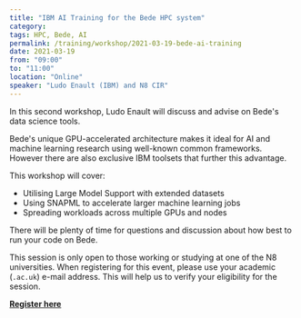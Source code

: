 ```yaml
---
title: "IBM AI Training for the Bede HPC system"
category:
tags: HPC, Bede, AI
permalink: /training/workshop/2021-03-19-bede-ai-training
date: 2021-03-19
from: "09:00"
to: "11:00"
location: "Online"
speaker: "Ludo Enault (IBM) and N8 CIR"
---
```


In this second workshop, Ludo Enault will discuss and advise on Bede's data science tools.

Bede's unique GPU-accelerated architecture makes it ideal for AI and machine learning research using well-known common frameworks.
However there are also exclusive IBM toolsets that further this advantage.

This workshop will cover:

  * Utilising Large Model Support with extended datasets
  * Using SNAPML to accelerate larger machine learning jobs
  * Spreading workloads across multiple GPUs and nodes

There will be plenty of time for questions and discussion about how best to run your code on Bede.

This session is only open to those working or studying at one of the N8 universities.
When registering for this event, please use your academic (`.ac.uk`) e-mail address.
This will help us to verify your eligibility for the session.

**[Register here](https://www.eventbrite.co.uk/e/ibm-training-for-bede-session-2-tickets-143082001117)**
